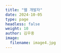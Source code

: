```yaml
---
title: "웹 개발자"
date: 2024-10-05
type: page
headless: false
weight: 10
author: 김우중
image: 
  filename: image4.jpg
---
```

